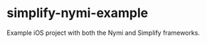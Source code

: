 simplify-nymi-example
=====================

Example iOS project with both the Nymi and Simplify frameworks.
